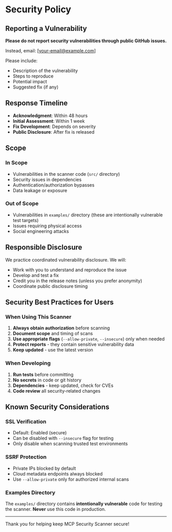 # Security Policy

## Reporting a Vulnerability

**Please do not report security vulnerabilities through public GitHub issues.**

Instead, email: [your-email@example.com]

Please include:
- Description of the vulnerability
- Steps to reproduce
- Potential impact
- Suggested fix (if any)

## Response Timeline

- **Acknowledgment**: Within 48 hours
- **Initial Assessment**: Within 1 week
- **Fix Development**: Depends on severity
- **Public Disclosure**: After fix is released

## Scope

### In Scope
- Vulnerabilities in the scanner code (`src/` directory)
- Security issues in dependencies
- Authentication/authorization bypasses
- Data leakage or exposure

### Out of Scope
- Vulnerabilities in `examples/` directory (these are intentionally vulnerable test targets)
- Issues requiring physical access
- Social engineering attacks

## Responsible Disclosure

We practice coordinated vulnerability disclosure. We will:
- Work with you to understand and reproduce the issue
- Develop and test a fix
- Credit you in the release notes (unless you prefer anonymity)
- Coordinate public disclosure timing

## Security Best Practices for Users

### When Using This Scanner

1. **Always obtain authorization** before scanning
2. **Document scope** and timing of scans
3. **Use appropriate flags** (`--allow-private`, `--insecure`) only when needed
4. **Protect reports** - they contain sensitive vulnerability data
5. **Keep updated** - use the latest version

### When Developing

1. **Run tests** before committing
2. **No secrets** in code or git history
3. **Dependencies** - keep updated, check for CVEs
4. **Code review** all security-related changes

## Known Security Considerations

### SSL Verification
- Default: Enabled (secure)
- Can be disabled with `--insecure` flag for testing
- Only disable when scanning trusted test environments

### SSRF Protection
- Private IPs blocked by default
- Cloud metadata endpoints always blocked
- Use `--allow-private` only for authorized internal scans

### Examples Directory
The `examples/` directory contains **intentionally vulnerable** code for testing the scanner. **Never** use this code in production.

---

Thank you for helping keep MCP Security Scanner secure!
